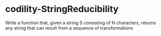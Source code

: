 codility-StringReducibility
===========================

Write a function that, given a string S consisting of N characters, returns any string that can result from a sequence of transformations 
